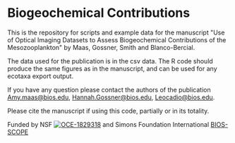 # Biogeochemical Contributions

This is the repository for scripts and example data for the manuscript "Use of Optical Imaging Datasets to Assess Biogeochemical Contributions of the Mesozooplankton" by Maas, Gossner, Smith and Blanco-Bercial. 

The data used for the publication is in the csv data. The R code should produce the same figures as in the manuscript, and can be used for any ecotaxa export output. 

If you have any question please contact the authors of the publication Amy.maas@bios.edu, Hannah.Gossner@bios.edu, Leocadio@bios.edu.

Please cite the manuscript if using this code, partially or in its totality. 

Funded by NSF  [![OCE-1829318](https://img.shields.io/badge/NSF-1829318-blue.svg)](https://www.nsf.gov/awardsearch/showAward?AWD_ID=1829318) and Simons Foundation International [BIOS-SCOPE](https://scope.bios.edu/)
